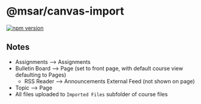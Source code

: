 # @msar/canvas-import

[![npm version](https://badge.fury.io/js/@msar%2Fcanvas-import.svg)](https://badge.fury.io/js/@msar%2Fcanvas-import)

## Notes

- Assignments --> Assignments
- Bulletin Board --> Page (set to front page, with default course view defaulting to Pages)
  - RSS Reader --> Announcements External Feed (not shown on page)
- Topic --> Page
- All files uploaded to `Imported Files` subfolder of course files
